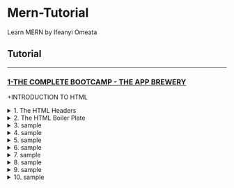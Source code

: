 # Mern-Tutorial
Learn MERN by Ifeanyi Omeata

## Tutorial

---

### [1-THE COMPLETE BOOTCAMP - THE APP BREWERY](#)

+INTRODUCTION TO HTML

<details>
  <summary>1. The HTML Headers</summary>

```html
<h1>Heading 1</h1>
<h2>Heading 2</h2>
<h3>Heading 3</h3>
<h4>Heading 4</h4>
<h5>Heading 5</h5>
<h6>Heading 6</h6>
```

```html
<!-- This is a Comment -->
<center>
    <hr size="3" noshade>
    <h1>THE ADVENTURES OF <br> SHERLOCK HOLMES</h1>
    <br>
    <h3>by</h3>
    <br>
    <h2>SIR ARTHUR CONAN DOYLE</h2>
    <hr size="3" noshade>
</center>
<!-- This is the end of the HTML code -->
```

</details>

<details>
  <summary>2. The HTML Boiler Plate</summary>

```html
<!DOCTYPE html>
<html lang="en" dir="ltr">
  <head>
    <meta charset="utf-8">
    <title></title>
  </head>
  <body>

  </body>
</html>
```

```html

```

```bash

```

```bash

```

</details>

<details>
  <summary>3. sample</summary>

```html

```

```html

```

```bash

```

```bash

```

</details>

<details>
  <summary>4. sample</summary>

```html

```

```html

```

```bash

```

```bash

```

</details>

<details>
  <summary>5. sample</summary>

```html

```

```html

```

```bash

```

```bash

```

</details>

<details>
  <summary>6. sample</summary>

```html

```

```html

```

```bash

```

```bash

```

</details>

<details>
  <summary>7. sample</summary>

```html

```

```html

```

```bash

```

```bash

```

</details>

<details>
  <summary>8. sample</summary>

```html

```

```html

```

```bash

```

```bash

```

</details>

<details>
  <summary>9. sample</summary>

```html

```

```html

```

```bash

```

```bash

```

</details>

<details>
  <summary>10. sample</summary>

```html

```

```html

```

```bash

```

```bash

```

</details>